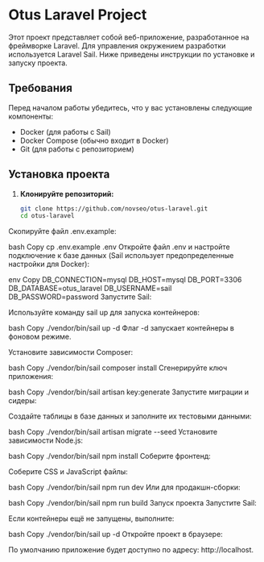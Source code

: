 # Otus Laravel Project

Этот проект представляет собой веб-приложение, разработанное на фреймворке Laravel. Для управления окружением разработки используется Laravel Sail. Ниже приведены инструкции по установке и запуску проекта.

## Требования

Перед началом работы убедитесь, что у вас установлены следующие компоненты:

- Docker (для работы с Sail)
- Docker Compose (обычно входит в Docker)
- Git (для работы с репозиторием)

## Установка проекта

1. **Клонируйте репозиторий:**

   ```bash
   git clone https://github.com/novseo/otus-laravel.git
   cd otus-laravel


Скопируйте файл .env.example:

bash
Copy
cp .env.example .env
Откройте файл .env и настройте подключение к базе данных (Sail использует предопределенные настройки для Docker):

env
Copy
DB_CONNECTION=mysql
DB_HOST=mysql
DB_PORT=3306
DB_DATABASE=otus_laravel
DB_USERNAME=sail
DB_PASSWORD=password
Запустите Sail:

Используйте команду sail up для запуска контейнеров:

bash
Copy
./vendor/bin/sail up -d
Флаг -d запускает контейнеры в фоновом режиме.

Установите зависимости Composer:

bash
Copy
./vendor/bin/sail composer install
Сгенерируйте ключ приложения:

bash
Copy
./vendor/bin/sail artisan key:generate
Запустите миграции и сидеры:

Создайте таблицы в базе данных и заполните их тестовыми данными:

bash
Copy
./vendor/bin/sail artisan migrate --seed
Установите зависимости Node.js:

bash
Copy
./vendor/bin/sail npm install
Соберите фронтенд:

Соберите CSS и JavaScript файлы:

bash
Copy
./vendor/bin/sail npm run dev
Или для продакшн-сборки:

bash
Copy
./vendor/bin/sail npm run build
Запуск проекта
Запустите Sail:

Если контейнеры ещё не запущены, выполните:

bash
Copy
./vendor/bin/sail up -d
Откройте проект в браузере:

По умолчанию приложение будет доступно по адресу: http://localhost.
